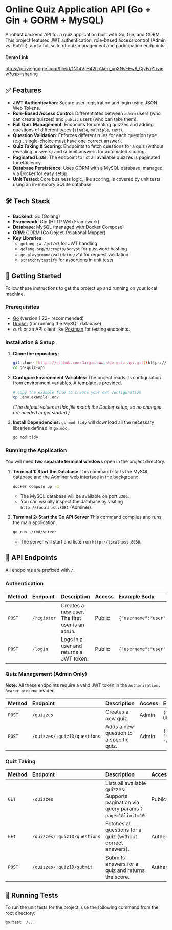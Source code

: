 # Online Quiz Application API (Go + Gin + GORM + MySQL)

A robust backend API for a quiz application built with Go, Gin, and GORM. This project features JWT authentication, role-based access control (Admin vs. Public), and a full suite of quiz management and participation endpoints.

#### Demo Link
https://drive.google.com/file/d/1N14VfH42IzAkeq_xpXNsEEw9_CjyFqYt/view?usp=sharing

## ✅ Features

* **JWT Authentication**: Secure user registration and login using JSON Web Tokens.
* **Role-Based Access Control**: Differentiates between `admin` users (who can create quizzes) and `public` users (who can take them).
* **Full Quiz Management**: Endpoints for creating quizzes and adding questions of different types (`single`, `multiple`, `text`).
* **Question Validation**: Enforces different rules for each question type (e.g., single-choice must have one correct answer).
* **Quiz Taking & Scoring**: Endpoints to fetch questions for a quiz (without revealing answers) and submit answers for automated scoring.
* **Paginated Lists**: The endpoint to list all available quizzes is paginated for efficiency.
* **Database Persistence**: Uses GORM with a MySQL database, managed via Docker for easy setup.
* **Unit Tested**: Core business logic, like scoring, is covered by unit tests using an in-memory SQLite database.

## 🛠️ Tech Stack

* **Backend**: Go (Golang)
* **Framework**: Gin (HTTP Web Framework)
* **Database**: MySQL (managed with Docker Compose)
* **ORM**: GORM (Go Object-Relational Mapper)
* **Key Libraries**:
    * `golang-jwt/jwt/v5` for JWT handling
    * `golang.org/x/crypto/bcrypt` for password hashing
    * `go-playground/validator/v10` for request validation
    * `stretchr/testify` for assertions in unit tests

## 🚀 Getting Started

Follow these instructions to get the project up and running on your local machine.

### Prerequisites

* [Go](https://go.dev/doc/install) (version 1.22+ recommended)
* [Docker](https://www.docker.com/products/docker-desktop/) (for running the MySQL database)
* `curl` or an API client like [Postman](https://www.postman.com/) for testing endpoints.

### Installation & Setup

1.  **Clone the repository:**
    ```bash
    git clone [https://github.com/Gargidhawan/go-quiz-api.git](https://github.com/Gargidhawan/go-quiz-api.git)
    cd go-quiz-api
    ```

2.  **Configure Environment Variables:**
    The project reads its configuration from environment variables. A template is provided.
    ```bash
    # Copy the example file to create your own configuration
    cp .env.example .env
    ```
    *(The default values in this file match the Docker setup, so no changes are needed to get started.)*

3.  **Install Dependencies:**
    `go mod tidy` will download all the necessary libraries defined in `go.mod`.
    ```bash
    go mod tidy
    ```

### Running the Application

You will need **two separate terminal windows** open in the project directory.

1.  **Terminal 1: Start the Database**
    This command starts the MySQL database and the Adminer web interface in the background.
    ```bash
    docker compose up -d
    ```
    * The MySQL database will be available on port `3306`.
    * You can visually inspect the database by visiting `http://localhost:8081` (Adminer).

2.  **Terminal 2: Start the Go API Server**
    This command compiles and runs the main application.
    ```bash
    go run ./cmd/server
    ```
    * The server will start and listen on `http://localhost:8080`.

## 📖 API Endpoints

All endpoints are prefixed with `/`.

### Authentication

| Method | Endpoint | Description | Access | Example Body |
| :--- | :--- | :--- | :--- | :--- |
| `POST` | `/register` | Creates a new user. The first user is an `admin`. | Public | `{"username":"user","password":"password123"}` |
| `POST` | `/login` | Logs in a user and returns a JWT token. | Public | `{"username":"user","password":"password123"}` |

### Quiz Management (Admin Only)

**Note:** All these endpoints require a valid JWT token in the `Authorization: Bearer <token>` header.

| Method | Endpoint | Description | Access | Example Body |
| :--- | :--- | :--- | :--- | :--- |
| `POST` | `/quizzes` | Creates a new quiz. | Admin | `{"title":"New Go Quiz"}` |
| `POST` | `/quizzes/:quizID/questions` | Adds a new question to a specific quiz. | Admin | `{"text":"...", "type":"single", "options":[...]}` |

### Quiz Taking

| Method | Endpoint | Description | Access |
| :--- | :--- | :--- | :--- |
| `GET` | `/quizzes` | Lists all available quizzes. Supports pagination via query params `?page=1&limit=10`. | Public |
| `GET` | `/quizzes/:quizID/questions` | Fetches all questions for a quiz (without correct answers). | Authenticated |
| `POST` | `/quizzes/:quizID/submit` | Submits answers for a quiz and returns the score. | Authenticated |

## 🧪 Running Tests

To run the unit tests for the project, use the following command from the root directory:
```bash
go test ./...
